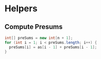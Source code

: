 

# Helpers 

## Compute Presums 

```java
int[] preSums = new int[n + 1];
for (int i = 1; i < preSums.length; i++) {
  preSums[i] = as[i - 1] + preSums[i - 1];
}
```
